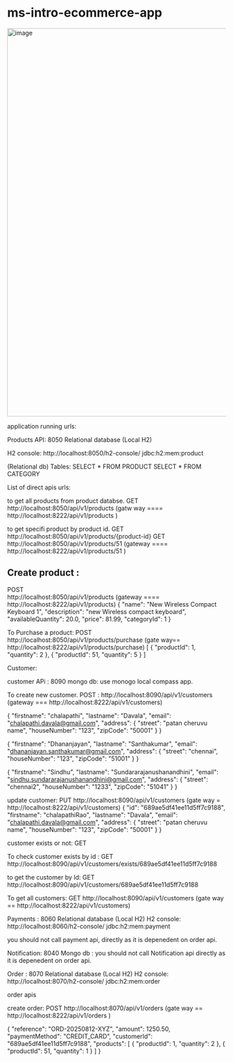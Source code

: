 # ms-intro-ecommerce-app

<img width="1668" height="896" alt="image" src="https://github.com/user-attachments/assets/888cd06b-a2c1-4874-86ef-74c809616117" />


application running urls:

Products API:  8050
Relational database (Local H2)

H2 console:
http://localhost:8050/h2-console/
jdbc:h2:mem:product

(Relational db) Tables:
SELECT * FROM PRODUCT 
SELECT * FROM CATEGORY 


List of direct apis urls: 

to get all products from product databse.
GET 
http://localhost:8050/api/v1/products      (gatw way ====  http://localhost:8222/api/v1/products  )

to get specifi product by product id.
GET 
http://localhost:8050/api/v1/products/{product-id}
GET 
http://localhost:8050/api/v1/products/51  (gateway ==== http://localhost:8222/api/v1/products/51 )

Create product :
---------------------

POST   
http://localhost:8050/api/v1/products      (gateway ==== http://localhost:8222/api/v1/products)
{
    "name": "New Wireless Compact Keyboard 1",
    "description": "new Wireless compact keyboard",
    "availableQuantity": 20.0,
    "price": 81.99,
    "categoryId": 1
}

To Purchase a product: 
POST   
http://localhost:8050/api/v1/products/purchase (gate way== http://localhost:8222/api/v1/products/purchase)
[
    {
        "productId": 1,
        "quantity": 2
    },
    {
        "productId": 51,
        "quantity": 5
    }
]


Customer:

customer APi : 8090
mongo db:
use monogo local compass app.


To create new customer.
POST :
http://localhost:8090/api/v1/customers  (gateway === http://localhost:8222/api/v1/customers)

{
    "firstname": "chalapathi",
    "lastname": "Davala",
    "email": "chalapathi.davala@gmail.com",
    "address": {
        "street": "patan cheruvu name",
        "houseNumber": "123",
        "zipCode": "50001"
    }
}

{
    "firstname": "Dhananjayan",
    "lastname": "Santhakumar",
    "email": "dhananjayan.santhakumar@gmail.com",
    "address": {
        "street": "chennai",
        "houseNumber": "123",
        "zipCode": "51001"
    }
}

{
    "firstname": "Sindhu",
    "lastname": "Sundararajanushanandhini",
    "email": "sindhu.sundararajanushanandhini@gmail.com",
    "address": {
        "street": "chennai2",
        "houseNumber": "1233",
        "zipCode": "51041"
    }
}


update customer:
PUT 
http://localhost:8090/api/v1/customers   (gate way = http://localhost:8222/api/v1/customers)
{
    "id": "689ae5df41ee11d5ff7c9188",
    "firstname": "chalapathiRao",
    "lastname": "Davala",
    "email": "chalapathi.davala@gmail.com",
    "address": {
        "street": "patan cheruvu name",
        "houseNumber": "123",
        "zipCode": "50001"
    }
}

customer exists or not:
GET

To check customer exists by id :
GET
http://localhost:8090/api/v1/customers/exists/689ae5df41ee11d5ff7c9188



to get the customer by Id: 
GET
http://localhost:8090/api/v1/customers/689ae5df41ee11d5ff7c9188

To get all customers: 
GET
http://localhost:8090/api/v1/customers (gate way == http://localhost:8222/api/v1/customers)




Payments : 8060
Relational database (Local H2)
H2 console:
http://localhost:8060/h2-console/
jdbc:h2:mem:payment

you should not call payment api, directly as it is depenedent on order api.


Notification: 8040
Mongo db :
you should not call Notification api directly as it is depenedent on order api.




Order : 8070
Relational database (Local H2)
H2 console:
http://localhost:8070/h2-console/
jdbc:h2:mem:order

order apis

create order: 
POST
http://localhost:8070/api/v1/orders (gate way == http://localhost:8222/api/v1/orders )

{
  "reference": "ORD-20250812-XYZ",
  "amount": 1250.50,
  "paymentMethod": "CREDIT_CARD",
  "customerId": "689ae5df41ee11d5ff7c9188",
  "products": [
    {
      "productId": 1,
      "quantity": 2
    },
    {
      "productId": 51,
      "quantity": 1
    }
  ]
}
